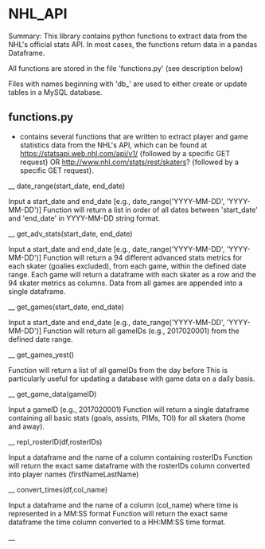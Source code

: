 # NHL_API

Summary: This library contains python functions to extract data from the NHL's official stats API. In most cases, the functions return data in a pandas Dataframe. 

All functions are stored in the file 'functions.py' (see description below)

Files with names beginning with 'db_' are used to either create or update tables in a MySQL database.   


## functions.py 
- contains several functions that are written to extract player and game statistics data from the NHL's API, which can be found at https://statsapi.web.nhl.com/api/v1/ {followed by a specific GET request} OR http://www.nhl.com/stats/rest/skaters? {followed by a specific GET request}.

__
date_range(start_date, end_date)

Input a start_date and end_date [e.g., date_range('YYYY-MM-DD', 'YYYY-MM-DD')]
Function will return a list in order of all dates between 'start_date' and 'end_date' in YYYY-MM-DD string format.

__
get_adv_stats(start_date, end_date)

Input a start_date and end_date [e.g., date_range('YYYY-MM-DD', 'YYYY-MM-DD')]
Function will return a 94 different advanced stats metrics for each skater (goalies excluded), from each game, within the defined date range. Each game will return a dataframe with each skater as a row and the 94 skater metrics as columns. Data from all games are appended into a single dataframe.   

__
get_games(start_date, end_date)

Input a start_date and end_date [e.g., date_range('YYYY-MM-DD', 'YYYY-MM-DD')]
Function will return all gameIDs (e.g., 2017020001) from the defined date range. 

__
get_games_yest()

Function will return a list of all gameIDs from the day before
This is particularly useful for updating a database with game data on a daily basis.

__
get_game_data(gameID)

Input a gameID (e.g., 2017020001)
Function will return a single dataframe containing all basic stats (goals, assists, PIMs, TOI) for all skaters (home and away).

__
repl_rosterID(df,rosterIDs)

Input a dataframe and the name of a column containing rosterIDs 
Function will return the exact same dataframe with the rosterIDs column converted into player names (firstNameLastName)

__
convert_times(df,col_name)

Input a dataframe and the name of a column (col_name) where time is represented in a MM:SS format
Function will return the exact same dataframe the time column converted to a HH:MM:SS time format. 

__


 





 
